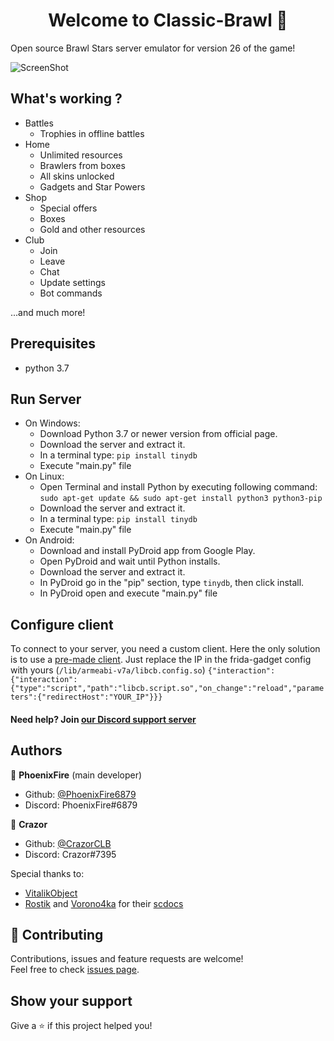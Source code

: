 <h1 align="center">Welcome to Classic-Brawl 👋</h1>

Open source Brawl Stars server emulator for version 26 of the game!


![ScreenShot](https://cdn.discordapp.com/attachments/704364452891590778/789482341209866280/Screenshot_20201218-151815_Brawl_Client.jpg) 


## What's working ?
- Battles
  - Trophies in offline battles
- Home
  - Unlimited resources
  - Brawlers from boxes  
  - All skins unlocked
  - Gadgets and Star Powers
- Shop
  - Special offers
  - Boxes
  - Gold and other resources 
- Club
  - Join
  - Leave
  - Chat
  - Update settings
  - Bot commands

...and much more!


## Prerequisites

- python 3.7




## Run Server
- On Windows:
    - Download Python 3.7 or newer version from official page.
    - Download the server and extract it.
    - In a terminal type: ```pip install tinydb```
    - Execute "main.py" file
- On Linux:
    - Open Terminal and install Python by executing following command:
    ```sudo apt-get update && sudo apt-get install python3 python3-pip```
    - Download the server and extract it.
    - In a terminal type: ```pip install tinydb```
    - Execute "main.py" file
- On Android:
    - Download and install PyDroid app from Google Play.
    - Open PyDroid and wait until Python installs.
    - Download the server and extract it.
    - In PyDroid go in the "pip" section, type ```tinydb```, then click install.
    - In PyDroid open and execute "main.py" file


## Configure client
To connect to your server, you need a custom client. Here the only solution is to use a [pre-made client](https://mega.nz/file/iGIGkT7S#PnbYOskUa0PGtbry4dcK1ugViwRsbGiDzP92i39KvH4). Just replace the IP in the frida-gadget config with yours (```/lib/armeabi-v7a/libcb.config.so```) ```{"interaction":{"interaction":{"type":"script","path":"libcb.script.so","on_change":"reload","parameters":{"redirectHost":"YOUR_IP"}}}```







#### Need help? Join [our Discord support server](https://discord.gg/2t4QXyuSKW)




## Authors

👤 **PhoenixFire** (main developer)

* Github: [@PhoenixFire6879](https://github.com/PhoenixFire6879)
* Discord: PhoenixFire#6879

👤 **Crazor**

* Github: [@CrazorCLB](https://github.com/CrazorCLB)
* Discord: Crazor#7395

Special thanks to:
- [VitalikObject](https://github.com/VitalikObject)
- [Rostik](https://github.com/RostikDevv) and [Vorono4ka](https://github.com/Vorono4ka) for their [scdocs](https://github.com/RostikDevv/scdocs)


## 🤝 Contributing

Contributions, issues and feature requests are welcome!<br />Feel free to check [issues page](https://github.com/PhoenixFire6879/Classic-Brawl/issues).

## Show your support

Give a ⭐️ if this project helped you!
